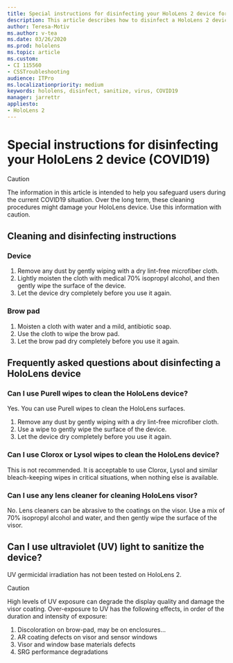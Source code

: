 ```yaml
---
title: Special instructions for disinfecting your HoloLens 2 device for COVID19
description: This article describes how to disinfect a HoloLens 2 device, and provides answers to frequently asked questions about device cleaning.
author: Teresa-Motiv
ms.author: v-tea
ms.date: 03/26/2020
ms.prod: hololens
ms.topic: article
ms.custom: 
- CI 115560
- CSSTroubleshooting
audience: ITPro
ms.localizationpriority: medium
keywords: hololens, disinfect, sanitize, virus, COVID19
manager: jarrettr
appliesto:
- HoloLens 2
---
```


# Special instructions for disinfecting your HoloLens 2 device (COVID19)

> [!CAUTION]  
> The information in this article is intended to help you safeguard users during the current COVID19 situation. Over the long term, these cleaning procedures might damage your HoloLens device. Use this information with caution.

## Cleaning and disinfecting instructions

### Device

1. Remove any dust by gently wiping with a dry lint-free microfiber cloth.
1. Lightly moisten the cloth with medical 70% isopropyl alcohol, and then gently wipe the surface of the device.
1. Let the device dry completely before you use it again.

### Brow pad

1. Moisten a cloth with water and a mild, antibiotic soap.
1. Use the cloth to wipe the brow pad.
1. Let the brow pad dry completely before you use it again.

## Frequently asked questions about disinfecting a HoloLens device

### Can I use Purell wipes to clean the HoloLens device?

Yes. You can use Purell wipes to clean the HoloLens surfaces.

1. Remove any dust by gently wiping with a dry lint-free microfiber cloth.
1. Use a wipe to gently wipe the surface of the device.
1. Let the device dry completely before you use it again.

### Can I use Clorox or Lysol wipes to clean the HoloLens device?

This is not recommended. It is acceptable to use Clorox, Lysol and similar bleach-keeping wipes in critical situations, when nothing else is available.

### Can I use any lens cleaner for cleaning HoloLens visor?

No. Lens cleaners can be abrasive to the coatings on the visor. Use a mix of 70% isopropyl alcohol and water, and then gently wipe the surface of the visor.

## Can I use ultraviolet (UV) light to sanitize the device?

UV germicidal irradiation has not been tested on HoloLens 2.

> [!CAUTION]  
> High levels of UV exposure can degrade the display quality and damage the visor coating. Over-exposure to UV has the following effects, in order of the duration and intensity of exposure:
>  
> 1. Discoloration on brow-pad, may be on enclosures…
> 1. AR coating defects on visor and sensor windows
> 1. Visor and window base materials defects
> 1. SRG performance degradations
